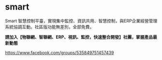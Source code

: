 # smart
Smart 智慧控制平臺，實現集中監控、資訊共用、智慧控制，與ERP企業經營管理系統協調互動。社區版功能無差別，全部免費。

**請加入【物聯網、智聯網、ERP、視訊、監控，快速整合開發】社團，掌握產品最新動態**

<https://www.facebook.com/groups/535849751457439>
